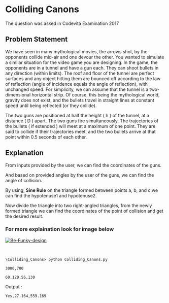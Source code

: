 # Colliding Canons

The question was asked in Codevita Examination 2017

## Problem Statement

We have seen in many mythological movies, the arrows shot, by the opponents collide mid-air and one devour the other.
You wanted to simulate a similar situation for the video game you are designing. In the game, the opponents are in a tunnel and have a gun each. They can shoot bullets in any direction (within limits). The roof and floor of the tunnel are perfect surfaces and any object hitting them are bounced off according to the law of reflection (angle of incidence equals the angle of reflection), with unchanged speed. For simplicity, we can assume that the tunnel is a two-dimensional horizontal strip. Of course, this being the mythological world, gravity does not exist, and the bullets travel in straight lines at constant speed until being reflected (or they collide).

The two guns are positioned at half the height ( h ) of the tunnel, at a distance ( D ) apart. The two guns fire simultaneously. The trajectories of the bullets ( if extended ) will meet at a maximum of one point. They are said to collide if their trajectories meet, and the two bullets arrive at that point within 0.5 seconds of each other.

## Explanation

From inputs provided by the user, we can find the coordinates of the guns. 

And based on provided angles by the user of the guns, we can find the angle of collision. 

By using, **Sine Rule** on the triangle formed between points a, b, and c we can find the hypotenuse1 and hypotenuse2. 

Now divide the triangle into two right-angled triangles, from the newly formed triangle we can find the coordinates of the point of collision and get the desired result.

### For more explaination look for image below

<a href="https://ibb.co/5KKCh0R"><img src="https://i.ibb.co/XYY6xQC/Be-Funky-design.jpg" alt="Be-Funky-design" border="0" /></a>

<br/>

```\Colliding_Canons> python Colliding_Canons.py```

```3000,700```

```60,120,56,130```

Output :

```Yes,27.164,559.169```
